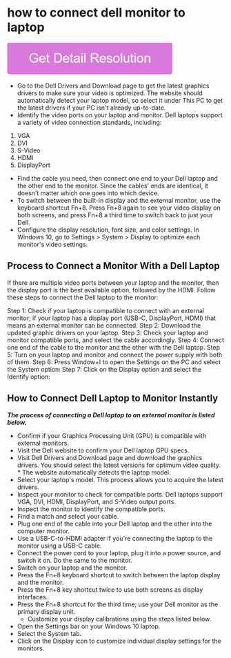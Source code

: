 # how to connect dell monitor to laptop

[![how to connect dell monitor to laptop](gett-stateed.png)](https://github.com/softwarelaab/how.to.connect.dell.monitor.to.laptop)

* Go to the Dell Drivers and Download page to get the latest graphics drivers to make sure your video is optimized. The website should automatically detect your laptop model, so select it under This PC to get the latest drivers if your PC isn't already up-to-date.
* Identify the video ports on your laptop and monitor. Dell laptops support a variety of video connection standards, including:
 1. VGA
 2. DVI
 3. S-Video
 4. HDMI
 5. DisplayPort
* Find the cable you need, then connect one end to your Dell laptop and the other end to the monitor. Since the cables' ends are identical, it doesn't matter which one goes into which device.
* To switch between the built-in display and the external monitor, use the keyboard shortcut Fn+8. Press Fn+8 again to see your video display on both screens, and press Fn+8 a third time to switch back to just your Dell.
* Configure the display resolution, font size, and color settings. In Windows 10, go to Settings > System > Display to optimize each monitor's video settings.

## Process to Connect a Monitor With a Dell Laptop

If there are multiple video ports between your laptop and the monitor, then the display port is the best available option, followed by the HDMI. Follow these steps to connect the Dell laptop to the monitor:

Step 1: Check if your laptop is compatible to connect with an external monitor; if your laptop has a display port (USB-C, DisplayPort, HDMI) that means an external monitor can be connected.
Step 2: Download the updated graphic drivers on your laptop.
Step 3: Check your laptop and monitor compatible ports, and select the cable accordingly.
Step 4: Connect one end of the cable to the monitor and the other with the Dell laptop.
Step 5: Turn on your laptop and monitor and connect the power supply with both of them.
Step 6: Press Window+I to open the Settings on the PC and select the System option:
Step 7: Click on the Display option and select the Identify option:

## How to Connect Dell Laptop to Monitor Instantly

**_The process of connecting a Dell laptop to an external monitor is listed below._**

* Confirm if your Graphics Processing Unit (GPU) is compatible with external monitors.
* Visit the Dell website to confirm your Dell laptop GPU specs.
* Visit Dell Drivers and Download page and download the graphics drivers. You should select the latest versions for optimum video quality. * The website automatically detects the laptop model.
* Select your laptop's model. This process allows you to acquire the latest drivers.
* Inspect your monitor to check for compatible ports. Dell laptops support VGA, DVI, HDMI, DisplayPort, and S-Video output ports.
* Inspect the monitor to identify the compatible ports.
* Find a match and select your cable.
* Plug one end of the cable into your Dell laptop and the other into the computer monitor.
* Use a USB-C-to-HDMI adapter if you're connecting the laptop to the monitor using a USB-C cable.
* Connect the power cord to your laptop, plug it into a power source, and switch it on. Do the same to the monitor.
* Switch on your laptop and the monitor.
* Press the Fn+8 keyboard shortcut to switch between the laptop display and the monitor.
* Press the Fn+8 key shortcut twice to use both screens as display interfaces.
* Press the Fn+8 shortcut for the third time; use your Dell monitor as the primary display unit.
  * Customize your display calibrations using the steps listed below.
* Open the Settings bar on your Windows 10 laptop.
* Select the System tab.
* Click on the Display icon to customize individual display settings for the monitors.
